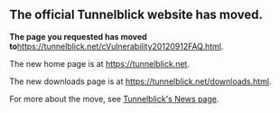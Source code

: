 ## The official Tunnelblick website has moved. ##

**The page you requested has moved to**<a href='https://tunnelblick.net/cVulnerability20120912FAQ.html'><a href='https://tunnelblick.net/cVulnerability20120912FAQ.html'>https://tunnelblick.net/cVulnerability20120912FAQ.html</a></a>.

The new home page is at <a href='https://tunnelblick.net'><a href='https://tunnelblick.net'>https://tunnelblick.net</a></a>.

The new downloads page is at <a href='https://tunnelblick.net/downloads.html'><a href='https://tunnelblick.net/downloads.html'>https://tunnelblick.net/downloads.html</a></a>.

For more about the move, see <a href='https://tunnelblick.net/cNews.html#2015-07-23'>Tunnelblick's News page</a>.
